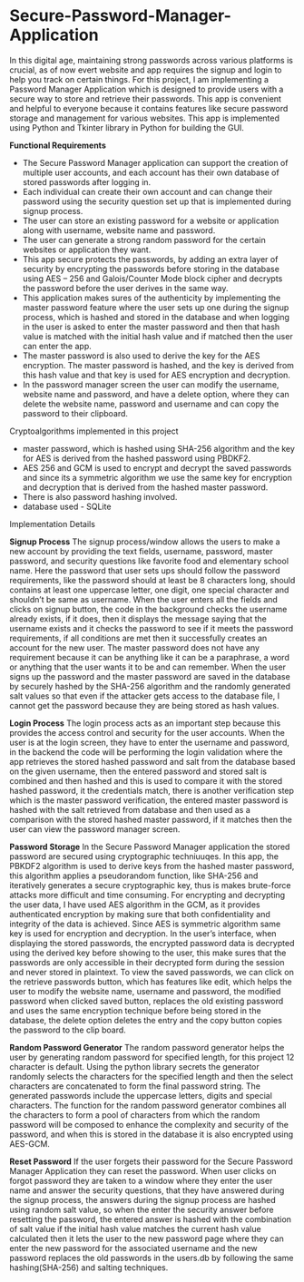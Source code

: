 # Secure-Password-Manager-Application
In this digital age, maintaining strong passwords across various platforms is crucial, as of now evert website and app requires the signup and login to help you track on certain things. For this project, I am implementing a Password Manager Application which is designed to provide users with a secure way to store and retrieve their passwords. This app is convenient and helpful to everyone because it contains features like secure password storage and management for various websites. This app is implemented using Python and Tkinter library in Python for building the GUI. 

**Functional Requirements**
- The Secure Password Manager application can support the creation of multiple user accounts, and each account has their own database of stored passwords after logging in.
- Each individual can create their own account and can change their password using the security question set up that is implemented during signup process.
- The user can store an existing password for a website or application along with username, website name and password.
- The user can generate a strong random password for the certain websites or application they want.
- This app secure protects the passwords, by adding an extra layer of security by encrypting the passwords before storing in the database using AES – 256 and Galois/Counter Mode block cipher and decrypts the password before the user derives
in the same way.
- This application makes sures of the authenticity by implementing the master
password feature where the user sets up one during the signup process, which is hashed and stored in the database and when logging in the user is asked to enter the master password and then that hash value is matched with the initial hash value and if matched then the user can enter the app.
- The master password is also used to derive the key for the AES encryption. The master password is hashed, and the key is derived from this hash value and that key is used for AES encryption and decryption.
- In the password manager screen the user can modify the username, website name and password, and have a delete option, where they can delete the website name, password and username and can copy the password to their clipboard.

Cryptoalgorithms implemented in this project
- master password, which is hashed using SHA-256 algorithm and the key for AES is derived from the hashed password using PBDKF2.
- AES 256 and GCM is used to encrypt and decrypt the saved passwords and since its a symmetric algorithm we use the same key for encryption and decryption that is derived from the hashed master password.
- There is also password hashing involved.
- database used - SQLite

Implementation Details 

**Signup Process**
The signup process/window allows the users to make a new account by providing the text fields, username, password, master password, and security questions like favorite food and elementary school name. Here the password that user sets ups should follow the password requirements, like the password should at least be 8 characters long, should contains at least one uppercase letter, one digit, one special character and shouldn’t be same as username. When the user enters all the fields and clicks on signup button, the code in the background checks the username already exists, if it does, then it displays the message saying that the username exists and it checks the password to see if it meets the password requirements, if all conditions are met then it successfully creates an account for the new user. The master password does not have any requirement because it can be anything like it can be a paraphrase, a word or anything that the user wants it to be and can remember. When the user signs up the password and the master password are saved in the database by securely hashed by the SHA-256 algorithm and the randomly generated salt values so that even if the attacker gets access to the database file, I cannot get the password because they are being stored as hash values.


**Login Process**
The login process acts as an important step because this provides the access control and security for the user accounts. When the user is at the login screen, they have to enter the username and password, in the backend the code will be performing the login validation where the app retrieves the stored hashed password and salt from the database based on the given username, then the entered password and stored salt is combined and then hashed and this is used to compare it with the stored hashed password, it the credentials match, there is another verification step which is the master password verification, the entered master password is hashed with the salt retrieved from database and then used as a comparison with the stored hashed master password, if it matches then the user can view the password manager screen.

**Password Storage**
In the Secure Password Manager application the stored password are secured using cryptographic techniuuqes. In this app, the PBKDF2 algorithm is used to derive keys from the hashed master password, this algorithm applies a pseudorandom function, like SHA-256 and iteratively generates a secure cryptographic key, thus is makes brute-force attacks more
difficult and time consuming. For encrypting and decrypting the user data, I have used AES algorithm in the GCM, as it provides authenticated encryption by making sure that both confidentiality and integrity of the data is achieved. Since AES is symmetric algorithm same key is used for encryption and decryption. In the user’s interface, when displaying the stored passwords, the encrypted password data is decrypted using the derived key before showing to the user, this make sures that the passwords are only accessible in their decrypted form during the session and never stored in plaintext. To view the saved passwords, we can click on the retrieve passwords button, which has features like edit, which helps the user to modify the website name, username and password, the modified password when clicked saved button, replaces the old existing password and uses the same encryption technique before being stored in the database, the delete option deletes the entry and the copy button copies the password to the clip board.

**Random Password Generator**
The random password generator helps the user by generating random password for specified length, for this project 12 character is default. Using the python library secrets the generator randomly selects the characters for the specified length and then the select characters are concatenated to form the final password string. The generated passwords include the uppercase letters, digits and special characters. The function for the random password generator combines all the characters to form a pool of characters from which the random password will be composed to enhance the complexity and security of the password, and when this is stored in the database it is also encrypted using AES-GCM.


**Reset Password**
If the user forgets their password for the Secure Password Manager Application they can reset the password. When user clicks on forgot password they are taken to a window where they enter the user name and answer the security questions, that they have answered during the signup process, the answers during the signup process are hashed using random salt value, so when the enter the security answer before resetting the password, the entered answer is hashed with the combination of salt value if the initial hash value matches the current hash value calculated then it lets the user to the new password page where they can enter the new password for the associated username and the new password replaces the old passwords in the users.db by following the same hashing(SHA-256) and salting techniques.
